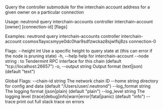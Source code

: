 Query the controller submodule for the interchain account address for a given owner on a particular connection

Usage:
  neutrond query interchain-accounts controller interchain-account [owner] [connection-id] [flags]

Examples:
neutrond query interchain-accounts controller interchain-account cosmos1layxcsmyye0dc0har9sdfzwckaz8sjwlfsj8zs connection-0

Flags:
      --height int      Use a specific height to query state at (this can error if the node is pruning state)
  -h, --help            help for interchain-account
      --node string     <host>:<port> to Tendermint RPC interface for this chain (default "tcp://localhost:26657")
  -o, --output string   Output format (text|json) (default "text")

Global Flags:
      --chain-id string     The network chain ID
      --home string         directory for config and data (default "/Users/user/.neutrond")
      --log_format string   The logging format (json|plain) (default "plain")
      --log_level string    The logging level (trace|debug|info|warn|error|fatal|panic) (default "info")
      --trace               print out full stack trace on errors
